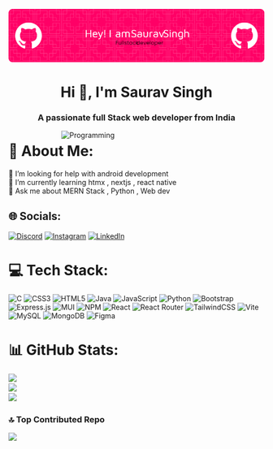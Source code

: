 ![Header](./github-header-image.png)
<h1 align="center">Hi 👋, I'm Saurav Singh</h1>
<h3 align="center">A passionate full Stack web developer from India</h3>
<img align="right" alt="Programming" width="400" src="https://apexx77.github.io/website/images/pro.gif">


# 💫 About Me:
🤝 I’m looking for help with android development<br>🌱 I’m currently learning htmx , nextjs , react native<br>💬 Ask me about MERN Stack , Python , Web dev<br>


## 🌐 Socials:
[![Discord](https://img.shields.io/badge/Discord-%237289DA.svg?logo=discord&logoColor=white)](https://discord.gg/.saurhub) [![Instagram](https://img.shields.io/badge/Instagram-%23E4405F.svg?logo=Instagram&logoColor=white)](https://instagram.com/saur._.hub) [![LinkedIn](https://img.shields.io/badge/LinkedIn-%230077B5.svg?logo=linkedin&logoColor=white)](https://linkedin.com/in/saurav-singh-228554281) 

# 💻 Tech Stack:
![C](https://img.shields.io/badge/c-%2300599C.svg?style=for-the-badge&logo=c&logoColor=white) ![CSS3](https://img.shields.io/badge/css3-%231572B6.svg?style=for-the-badge&logo=css3&logoColor=white) ![HTML5](https://img.shields.io/badge/html5-%23E34F26.svg?style=for-the-badge&logo=html5&logoColor=white) ![Java](https://img.shields.io/badge/java-%23ED8B00.svg?style=for-the-badge&logo=openjdk&logoColor=white) ![JavaScript](https://img.shields.io/badge/javascript-%23323330.svg?style=for-the-badge&logo=javascript&logoColor=%23F7DF1E) ![Python](https://img.shields.io/badge/python-3670A0?style=for-the-badge&logo=python&logoColor=ffdd54) ![Bootstrap](https://img.shields.io/badge/bootstrap-%238511FA.svg?style=for-the-badge&logo=bootstrap&logoColor=white) ![Express.js](https://img.shields.io/badge/express.js-%23404d59.svg?style=for-the-badge&logo=express&logoColor=%2361DAFB) ![MUI](https://img.shields.io/badge/MUI-%230081CB.svg?style=for-the-badge&logo=mui&logoColor=white) ![NPM](https://img.shields.io/badge/NPM-%23CB3837.svg?style=for-the-badge&logo=npm&logoColor=white) ![React](https://img.shields.io/badge/react-%2320232a.svg?style=for-the-badge&logo=react&logoColor=%2361DAFB) ![React Router](https://img.shields.io/badge/React_Router-CA4245?style=for-the-badge&logo=react-router&logoColor=white) ![TailwindCSS](https://img.shields.io/badge/tailwindcss-%2338B2AC.svg?style=for-the-badge&logo=tailwind-css&logoColor=white) ![Vite](https://img.shields.io/badge/vite-%23646CFF.svg?style=for-the-badge&logo=vite&logoColor=white) ![MySQL](https://img.shields.io/badge/mysql-%2300000f.svg?style=for-the-badge&logo=mysql&logoColor=white) ![MongoDB](https://img.shields.io/badge/MongoDB-%234ea94b.svg?style=for-the-badge&logo=mongodb&logoColor=white) ![Figma](https://img.shields.io/badge/figma-%23F24E1E.svg?style=for-the-badge&logo=figma&logoColor=white)
# 📊 GitHub Stats:
![](https://github-readme-stats.vercel.app/api?username=South-IN&theme=dark&hide_border=false&include_all_commits=true&count_private=false)<br/>
![](https://github-readme-streak-stats.herokuapp.com/?user=South-IN&theme=dark&hide_border=false)<br/>
![](https://github-readme-stats.vercel.app/api/top-langs/?username=South-IN&theme=dark&hide_border=false&include_all_commits=true&count_private=false&layout=compact)


### 🔝 Top Contributed Repo
![](https://github-contributor-stats.vercel.app/api?username=South-IN&limit=5&theme=dark&combine_all_yearly_contributions=true)

